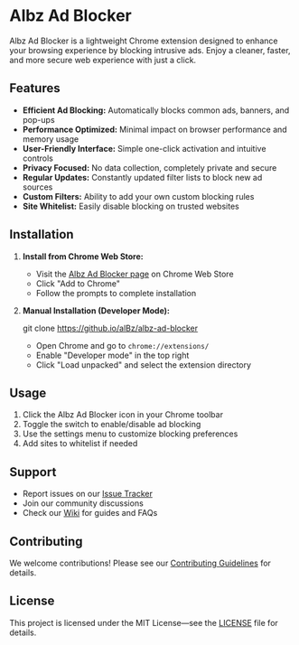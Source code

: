 # Albz Ad Blocker

Albz Ad Blocker is a lightweight Chrome extension designed to enhance your browsing experience by blocking intrusive ads. Enjoy a cleaner, faster, and more secure web experience with just a click.

## Features

- **Efficient Ad Blocking:** Automatically blocks common ads, banners, and pop-ups
- **Performance Optimized:** Minimal impact on browser performance and memory usage
- **User-Friendly Interface:** Simple one-click activation and intuitive controls
- **Privacy Focused:** No data collection, completely private and secure
- **Regular Updates:** Constantly updated filter lists to block new ad sources
- **Custom Filters:** Ability to add your own custom blocking rules
- **Site Whitelist:** Easily disable blocking on trusted websites

## Installation

1. **Install from Chrome Web Store:**
   - Visit the [Albz Ad Blocker page](https://chrome.google.com/webstore/detail/albz-ad-blocker) on Chrome Web Store
   - Click "Add to Chrome"
   - Follow the prompts to complete installation

2. **Manual Installation (Developer Mode):**
   
   git clone https://github.io/alBz/albz-ad-blocker
   
   - Open Chrome and go to `chrome://extensions/`
   - Enable "Developer mode" in the top right
   - Click "Load unpacked" and select the extension directory

## Usage

1. Click the Albz Ad Blocker icon in your Chrome toolbar
2. Toggle the switch to enable/disable ad blocking
3. Use the settings menu to customize blocking preferences
4. Add sites to whitelist if needed

## Support

- Report issues on our [Issue Tracker](https://github.io/alBz/albz-ad-blocker/issues)
- Join our community discussions
- Check our [Wiki](https://github.io/alBz/albz-ad-blocker/wiki) for guides and FAQs

## Contributing

We welcome contributions! Please see our [Contributing Guidelines](CONTRIBUTING.md) for details.

## License

This project is licensed under the MIT License—see the [LICENSE](LICENSE) file for details.
